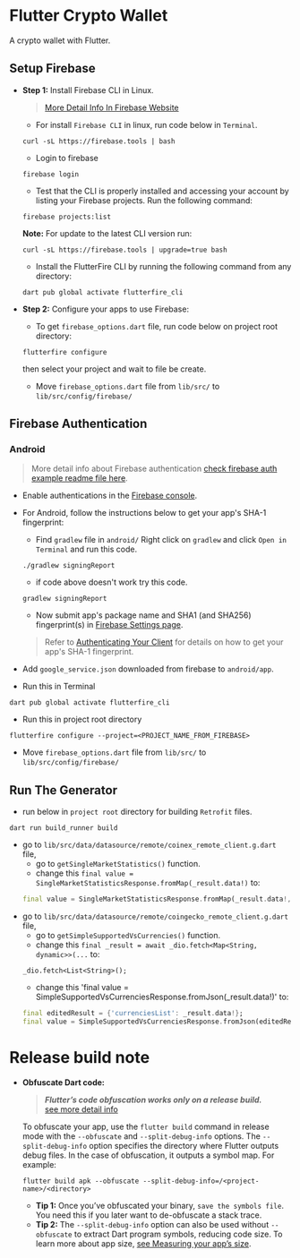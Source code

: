 # Flutter Crypto Wallet

A crypto wallet with Flutter.

## Setup Firebase
- __Step 1:__ Install Firebase CLI in Linux.
    > [More Detail Info In Firebase Website](https://firebase.google.com/docs/cli?authuser=0)

    - For install `Firebase CLI` in linux, run code below in `Terminal`.
    ```
    curl -sL https://firebase.tools | bash
    ```
    - Login to firebase
    ```
    firebase login
    ```
    - Test that the CLI is properly installed and accessing your account by listing your Firebase projects. Run the following command:
    ```
    firebase projects:list
    ```
    __Note:__ For update to the latest CLI version run:
    ```
    curl -sL https://firebase.tools | upgrade=true bash
    ```
    - Install the FlutterFire CLI by running the following command from any directory:
    ```
    dart pub global activate flutterfire_cli
    ```

- __Step 2:__ Configure your apps to use Firebase:

    - To get `firebase_options.dart` file, run code below on project root directory:
    ```
    flutterfire configure
    ```
    then select your project and wait to file be create.
    - Move `firebase_options.dart` file from `lib/src/` to `lib/src/config/firebase/`

## Firebase Authentication

### Android
> More detail info about Firebase authentication [check firebase auth example readme file here](https://github.com/firebase/flutterfire/blob/master/packages/firebase_auth/firebase_auth/example/README.md).

- Enable authentications in the [Firebase console](https://console.firebase.google.com/u/0/project/_/authentication/providers).
- For Android, follow the instructions below to get your app's SHA-1 fingerprint:

     - Find `gradlew` file in `android/` Right click on `gradlew` and click `Open in Terminal` and run this code.
     ```
     ./gradlew signingReport
     ```

     - if code above doesn't work try this code.
     ```
     gradlew signingReport
     ```

     - Now submit app's package name and SHA1 (and SHA256) fingerprint(s) in [Firebase Settings page](https://console.firebase.google.com/project/_/settings/general).
     > Refer to [Authenticating Your Client](https://developers.google.com/android/guides/client-auth) for details on how to get your app's SHA-1 fingerprint.

- Add `google_service.json` downloaded from firebase to `android/app`.
- Run this in Terminal
```
dart pub global activate flutterfire_cli
```
- Run this in project root directory
```
flutterfire configure --project=<PROJECT_NAME_FROM_FIREBASE>
```
- Move `firebase_options.dart` file from `lib/src/` to `lib/src/config/firebase/`

## Run The Generator 
- run below in `project root` directory for building `Retrofit` files.
```
dart run build_runner build
```
- go to `lib/src/data/datasource/remote/coinex_remote_client.g.dart` file,  
  - go to `getSingleMarketStatistics()` function.
  - change this `final value = SingleMarketStatisticsResponse.fromMap(_result.data!)` to:
  ```dart
  final value = SingleMarketStatisticsResponse.fromMap(_result.data!, marketName);
  ```
- go to `lib/src/data/datasource/remote/coingecko_remote_client.g.dart` file,  
  - go to `getSimpleSupportedVsCurrencies()` function.
  - change this `final _result = await _dio.fetch<Map<String, dynamic>>(...` to:
  ```
  _dio.fetch<List<String>();
  ```
  - change this 'final value = SimpleSupportedVsCurrenciesResponse.fromJson(_result.data!)' to:
  ```dart
  final editedResult = {'currenciesList': _result.data!};
  final value = SimpleSupportedVsCurrenciesResponse.fromJson(editedResult);
  ```

# Release build note
- __Obfuscate Dart code:__
  > ___Flutter’s code obfuscation works only on a release build.___  
  > [see more detail info](https://docs.flutter.dev/deployment/obfuscate)  

  To obfuscate your app, use the `flutter build` command in release mode with the `--obfuscate` and `--split-debug-info` options. The `--split-debug-info` option specifies the directory where Flutter outputs debug files. In the case of obfuscation, it outputs a symbol map. For example:  
  
  ```flutter build apk --obfuscate --split-debug-info=/<project-name>/<directory>```
    - __Tip 1:__ Once you’ve obfuscated your binary, `save the symbols file`. You need this if you later want to de-obfuscate a stack trace.
    - __Tip 2:__ The `--split-debug-info` option can also be used without `--obfuscate` to extract Dart program symbols, reducing code size. To learn more about app size, [see Measuring your app’s size](https://docs.flutter.dev/perf/app-size).
